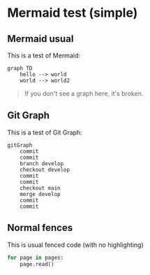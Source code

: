 # Mermaid test (simple)

## Mermaid usual
This is a test of Mermaid:

```mermaid
graph TD
    hello --> world
    world --> world2
```

> If you don't see a graph here, it's broken.

## Git Graph
This is a test of Git Graph: 

```mermaid
gitGraph
    commit
    commit
    branch develop
    checkout develop
    commit
    commit
    checkout main
    merge develop
    commit
    commit
```


## Normal fences
This is usual fenced code (with no highlighting)

```python
for page in pages:
    page.read()
```

